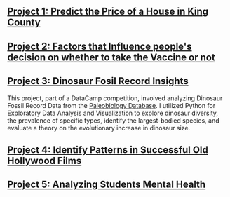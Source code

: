 ## [Project 1: Predict the Price of a House in King County](https://github.com/jshahna/King-County-House-Prices/blob/main/Group_Final_Project_CharryDeandres_KanizSyeda_ShahnazJalali.pdf)

## [Project 2: Factors that Influence people's decision on whether to take the Vaccine or not](https://github.com/jshahna/H1N1-and-Seasonal-Flu-Vaccine/blob/main/Vaccince%20Data%20Analysis%20Report.pdf)

## [Project 3: Dinosaur Fosil Record Insights](https://www.datacamp.com/datalab/w/2e20191b-033f-49d8-9b5e-03f6b4ff26c0#dinosaur-data-and-film-data-analysis-with-python-and-sql)

This project, part of a DataCamp competition, involved analyzing Dinosaur Fossil Record Data from the [Paleobiology Database](https://paleobiodb.org/#/). I utilized Python for Exploratory Data Analysis and Visualization to explore dinosaur diversity, the prevalence of specific types, identify the largest-bodied species, and evaluate a theory on the evolutionary increase in dinosaur size.

## [Project 4: Identify Patterns in Successful Old Hollywood Films](https://www.datacamp.com/datalab/w/2e20191b-033f-49d8-9b5e-03f6b4ff26c0/edit)

## [Project 5: Analyzing Students Mental Health](https://www.datacamp.com/datalab/w/50aac941-ec39-4255-ae6e-0d4378eaa82e/edit)
